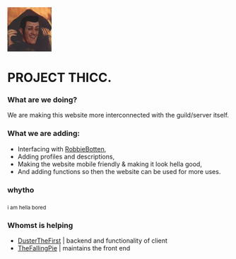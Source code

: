 <img width="100px" draggable="false" src="favicon.png">

# PROJECT THICC.

### What are we doing?
We are making this website more interconnected with the guild/server itself.

### What we are adding:
- Interfacing with [RobbieBotten](https://github.com/DusterTheFirst/RobbieBotten),
- Adding profiles and descriptions,
- Making the website mobile friendly & making it look hella good,
- And adding functions so then the website can be used for more uses.

### whytho
<sub>i am hella bored</sub>

### Whomst is helping
 - [DusterTheFirst](https://github.com/DusterTheFirst) | backend and functionality of client
 - [TheFallingPie](https://github.com/TheFallingPie) | maintains the front end
